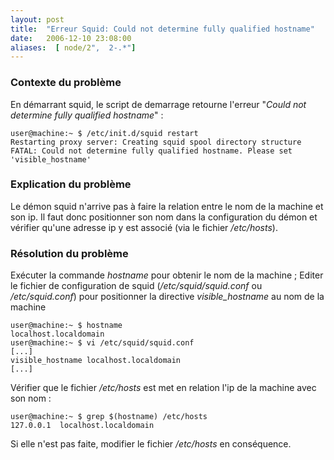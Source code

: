 ```yaml
---
layout: post
title:  "Erreur Squid: Could not determine fully qualified hostname"
date:   2006-12-10 23:08:00
aliases:  [ node/2",  2-.*"]
---
```

### Contexte du problème

En démarrant squid, le script de demarrage retourne l'erreur "*Could not
determine fully qualified hostname*" :

    user@machine:~ $ /etc/init.d/squid restart
    Restarting proxy server: Creating squid spool directory structure 
    FATAL: Could not determine fully qualified hostname. Please set 'visible_hostname'

### Explication du problème

Le démon squid n'arrive pas à faire la relation entre le nom de la
machine et son ip. Il faut donc positionner son nom dans la
configuration du démon et vérifier qu'une adresse ip y est associé (via
le fichier */etc/hosts*).

### Résolution du problème

Exécuter la commande *hostname* pour obtenir le nom de la machine ;
 Editer le fichier de configuration de squid (*/etc/squid/squid.conf* ou
*/etc/squid.conf*) pour positionner la directive *visible\_hostname* au
nom de la machine

    user@machine:~ $ hostname
    localhost.localdomain
    user@machine:~ $ vi /etc/squid/squid.conf
    [...]
    visible_hostname localhost.localdomain
    [...]

Vérifier que le fichier */etc/hosts* est met en relation l'ip de la
machine avec son nom :

    user@machine:~ $ grep $(hostname) /etc/hosts
    127.0.0.1  localhost.localdomain

Si elle n'est pas faite, modifier le fichier */etc/hosts* en
conséquence.

